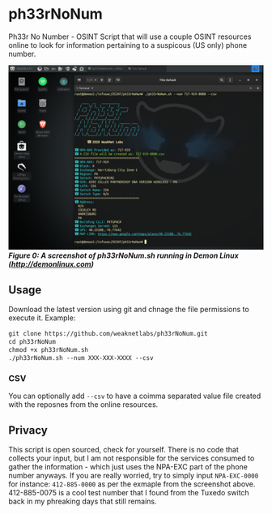 # ph33rNoNum
Ph33r No Number - OSINT Script that will use a couple OSINT resources online to look for information pertaining to a suspicous (US only) phone number.

![screenshot of ph33rnonum.sh in action](./ph33rnonum_screenshot-new.PNG)
***Figure 0: A screenshot of ph33rNoNum.sh running in Demon Linux (http://demonlinux.com)***
## Usage
Download the latest version using git and chnage the file permissions to execute it. Example:
```
git clone https://github.com/weaknetlabs/ph33rNoNum.git
cd ph33rNoNum
chmod +x ph33rNoNum.sh
./ph33rNoNum.sh --num XXX-XXX-XXXX --csv
```
### CSV
You can optionally add `--csv` to have a coimma separated value file created with the reposnes from the online resources.
## Privacy
This script is open sourced, check for yourself. There is no code that collects your input, but I am not responsible for the services consumed to gather the information - which just uses the NPA-EXC part of the phone number anyways. If you are really worried, try to simply input `NPA-EXC-0000` for instance: `412-885-0000` as per the exmaple from the screenshot above. 412-885-0075 is a cool test number that I found from the Tuxedo switch back in my phreaking days that still remains.
